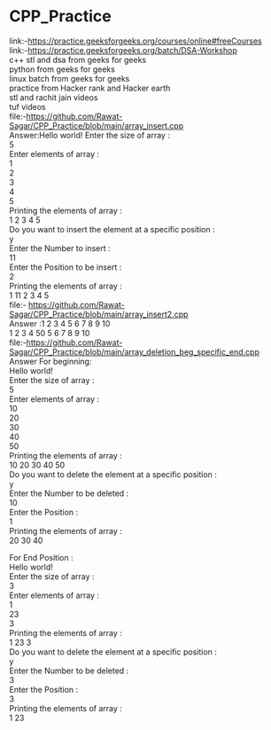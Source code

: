 # CPP_Practice
link:-https://practice.geeksforgeeks.org/courses/online#freeCourses<br>
link:-https://practice.geeksforgeeks.org/batch/DSA-Workshop<br>
c++ stl and dsa from geeks for geeks<br>
python from geeks for geeks<br>
linux batch from geeks for geeks<br>
practice from Hacker rank and Hacker earth<br>
stl and rachit jain videos<br>
tuf videos<br>
file:-https://github.com/Rawat-Sagar/CPP_Practice/blob/main/array_insert.cpp<br>
Answer:Hello world!
Enter the size of array : <br>
5 <br>
Enter elements of array : <br>
1  <br>
2  <br>
3  <br>
4  <br>
5  <br>
Printing the elements of array :<br>
1 2 3 4 5 <br>
 Do you want to insert the element at a specific position :<br>
y<br>
Enter the Number to insert :<br>
11<br>
Enter the Position to be insert :<br>
2<br>
Printing the elements of array :<br>
1 11 2 3 4 5 <br>
file:- https://github.com/Rawat-Sagar/CPP_Practice/blob/main/array_insert2.cpp<br>
Answer :1 2 3 4 5 6 7 8 9 10 <br>
1 2 3 4 50 5 6 7 8 9 10 <br>
file:-https://github.com/Rawat-Sagar/CPP_Practice/blob/main/array_deletion_beg_specific_end.cpp<br>
Answer For beginning:<br>
Hello world! <br>
Enter the size of array : <br>
5 <br>
Enter elements of array : <br>
10 <br>
20 <br>
30 <br>
40 <br>
50 <br>
Printing the elements of array :<br>
10 20 30 40 50 <br>
 Do you want to delete the element at a specific position :<br>
y<br>
Enter the Number to be deleted :<br>
10<br>
Enter the Position :<br>
1<br>
Printing the elements of array :<br>
20 30 40 <br>

For End Position :<br>
Hello world!<br>
Enter the size of array :<br>
3<br>
Enter elements of array :<br>
1<br>
23<br>
3<br>
Printing the elements of array :<br>
1 23 3 <br>
 Do you want to delete the element at a specific position :<br>
y<br>
Enter the Number to be deleted :<br>
3<br>
Enter the Position :<br>
3<br>
Printing the elements of array :<br>
1 23 <br>






